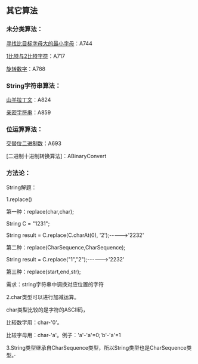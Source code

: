 ## 其它算法

### 未分类算法：

[寻找比目标字母大的最小字母](https://leetcode-cn.com/problems/find-smallest-letter-greater-than-target/description/)：A744

[1比特与2比特字符](https://leetcode-cn.com/problems/1-bit-and-2-bit-characters/description/)：A717

[旋转数字](https://leetcode.com/problems/rotated-digits/description/)：A788

### String字符串算法：

[山羊拉丁文](https://leetcode-cn.com/problems/goat-latin/description/)：A824

[亲密字符串](https://leetcode-cn.com/problems/buddy-strings/)：A859

### 位运算算法：

[交替位二进制数](https://leetcode-cn.com/problems/binary-number-with-alternating-bits/description/)：A693

[二进制十进制转换算法]：ABinaryConvert

### 方法论：

String解题：

1.replace()

第一种：replace(char,char);

String C = "1231";

String result = C.replace(C.charAt(0), '2');----->'2232'

第二种：replace(CharSequence,CharSequence);

String result = C.replace("1","2");------>'2232'

第三种：replace(start,end,str);

需求：string字符串中调换对应位置的字符

2.char类型可以进行加减运算。

char类型比较的是字符的ASCII码，

比较数字用：char-'0'。

比较字母用：char-'a'。例子：'a'-'a'=0;'b'-'a'=1

3.String类型继承自CharSequence类型，所以String类型也是CharSequence类型。·